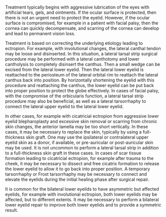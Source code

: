 Treatment typically begins with aggressive lubrication of the eyes with artificial tears, gels, and ointments. If the ocular surface is protected, then there is not an urgent need to protect the eyelid. However, if the ocular surface is compromised, for example in a patient with facial palsy, then the cornea can quickly decompensate, and scarring of the cornea can develop and lead to permanent vision loss.

Treatment is based on correcting the underlying etiology leading to ectropion. For example, with involutional changes, the lateral canthal tendon may be loose and disinserted. In this situation, a lateral tarsal strip surgical procedure may be performed with a lateral canthotomy and lower cantholysis to completely disinsert the canthus. Then a small wedge can be excised from the lateral lower eyelid. Then the lateral lower eyelid is reattached to the periosteum of the lateral orbital rim to reattach the lateral canthus back into position. By horizontally shortening the eyelid with this procedure and reattaching the canthus, the lower eyelid can be put back into proper position to protect the globe effectively. In cases of facial palsy, with the compromise of the orbicularis function, a lateral tarsal strip procedure may also be beneficial, as well as a lateral tarsorrhaphy to connect the lateral upper eyelid to the lateral lower eyelid.

In other cases, for example with cicatricial ectropion from aggressive lower eyelid blepharoplasty and excessive skin removal or scarring from chronic skin changes, the anterior lamella may be too short vertically. In these cases, it may be necessary to replace the skin, typically by using a full-thickness skin graft. One may use the ipsilateral or contralateral upper eyelid skin as a donor, if available, or pre-auricular or post-auricular skin may be used. It is not uncommon to perform a lateral tarsal strip in addition to a full-thickness skin graft in these cases. In cases of scar tissue formation leading to cicatricial ectropion, for example after trauma to the cheek, it may be necessary to dissect and free cicatrix formation to release the lower eyelid to allow it to go back into proper position. A temporary tarsorrhaphy or Frost tarsorrhaphy may be necessary to connect and elevate the eyelids during the initial healing phase after surgical repair.

It is common for the bilateral lower eyelids to have asymmetric but affected eyelids, for example with involutional ectropion, both lower eyelids may be affected, but to different extents. It may be necessary to perform a bilateral lower eyelid repair to improve both lower eyelids and to provide a symmetric result.